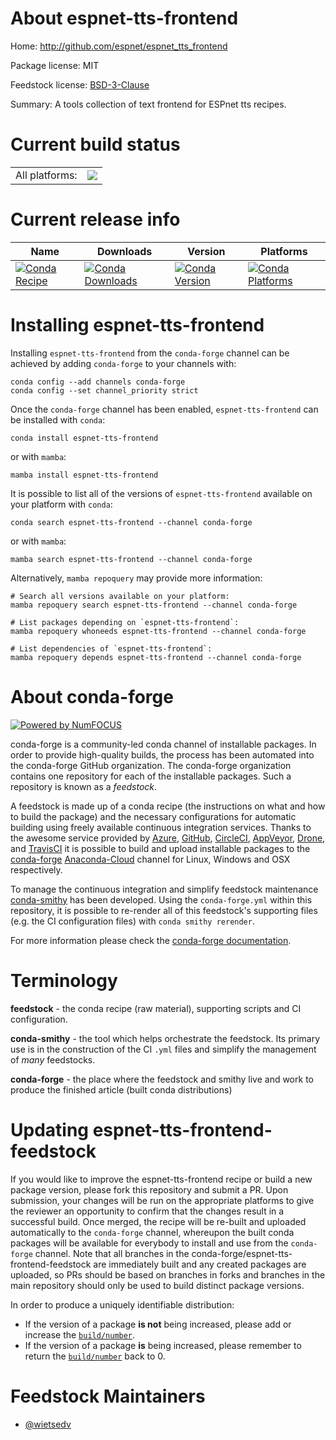 About espnet-tts-frontend
=========================

Home: http://github.com/espnet/espnet_tts_frontend

Package license: MIT

Feedstock license: [BSD-3-Clause](https://github.com/conda-forge/espnet-tts-frontend-feedstock/blob/main/LICENSE.txt)

Summary: A tools collection of text frontend for ESPnet tts recipes.

Current build status
====================


<table><tr><td>All platforms:</td>
    <td>
      <a href="https://dev.azure.com/conda-forge/feedstock-builds/_build/latest?definitionId=17542&branchName=main">
        <img src="https://dev.azure.com/conda-forge/feedstock-builds/_apis/build/status/espnet-tts-frontend-feedstock?branchName=main">
      </a>
    </td>
  </tr>
</table>

Current release info
====================

| Name | Downloads | Version | Platforms |
| --- | --- | --- | --- |
| [![Conda Recipe](https://img.shields.io/badge/recipe-espnet--tts--frontend-green.svg)](https://anaconda.org/conda-forge/espnet-tts-frontend) | [![Conda Downloads](https://img.shields.io/conda/dn/conda-forge/espnet-tts-frontend.svg)](https://anaconda.org/conda-forge/espnet-tts-frontend) | [![Conda Version](https://img.shields.io/conda/vn/conda-forge/espnet-tts-frontend.svg)](https://anaconda.org/conda-forge/espnet-tts-frontend) | [![Conda Platforms](https://img.shields.io/conda/pn/conda-forge/espnet-tts-frontend.svg)](https://anaconda.org/conda-forge/espnet-tts-frontend) |

Installing espnet-tts-frontend
==============================

Installing `espnet-tts-frontend` from the `conda-forge` channel can be achieved by adding `conda-forge` to your channels with:

```
conda config --add channels conda-forge
conda config --set channel_priority strict
```

Once the `conda-forge` channel has been enabled, `espnet-tts-frontend` can be installed with `conda`:

```
conda install espnet-tts-frontend
```

or with `mamba`:

```
mamba install espnet-tts-frontend
```

It is possible to list all of the versions of `espnet-tts-frontend` available on your platform with `conda`:

```
conda search espnet-tts-frontend --channel conda-forge
```

or with `mamba`:

```
mamba search espnet-tts-frontend --channel conda-forge
```

Alternatively, `mamba repoquery` may provide more information:

```
# Search all versions available on your platform:
mamba repoquery search espnet-tts-frontend --channel conda-forge

# List packages depending on `espnet-tts-frontend`:
mamba repoquery whoneeds espnet-tts-frontend --channel conda-forge

# List dependencies of `espnet-tts-frontend`:
mamba repoquery depends espnet-tts-frontend --channel conda-forge
```


About conda-forge
=================

[![Powered by
NumFOCUS](https://img.shields.io/badge/powered%20by-NumFOCUS-orange.svg?style=flat&colorA=E1523D&colorB=007D8A)](https://numfocus.org)

conda-forge is a community-led conda channel of installable packages.
In order to provide high-quality builds, the process has been automated into the
conda-forge GitHub organization. The conda-forge organization contains one repository
for each of the installable packages. Such a repository is known as a *feedstock*.

A feedstock is made up of a conda recipe (the instructions on what and how to build
the package) and the necessary configurations for automatic building using freely
available continuous integration services. Thanks to the awesome service provided by
[Azure](https://azure.microsoft.com/en-us/services/devops/), [GitHub](https://github.com/),
[CircleCI](https://circleci.com/), [AppVeyor](https://www.appveyor.com/),
[Drone](https://cloud.drone.io/welcome), and [TravisCI](https://travis-ci.com/)
it is possible to build and upload installable packages to the
[conda-forge](https://anaconda.org/conda-forge) [Anaconda-Cloud](https://anaconda.org/)
channel for Linux, Windows and OSX respectively.

To manage the continuous integration and simplify feedstock maintenance
[conda-smithy](https://github.com/conda-forge/conda-smithy) has been developed.
Using the ``conda-forge.yml`` within this repository, it is possible to re-render all of
this feedstock's supporting files (e.g. the CI configuration files) with ``conda smithy rerender``.

For more information please check the [conda-forge documentation](https://conda-forge.org/docs/).

Terminology
===========

**feedstock** - the conda recipe (raw material), supporting scripts and CI configuration.

**conda-smithy** - the tool which helps orchestrate the feedstock.
                   Its primary use is in the construction of the CI ``.yml`` files
                   and simplify the management of *many* feedstocks.

**conda-forge** - the place where the feedstock and smithy live and work to
                  produce the finished article (built conda distributions)


Updating espnet-tts-frontend-feedstock
======================================

If you would like to improve the espnet-tts-frontend recipe or build a new
package version, please fork this repository and submit a PR. Upon submission,
your changes will be run on the appropriate platforms to give the reviewer an
opportunity to confirm that the changes result in a successful build. Once
merged, the recipe will be re-built and uploaded automatically to the
`conda-forge` channel, whereupon the built conda packages will be available for
everybody to install and use from the `conda-forge` channel.
Note that all branches in the conda-forge/espnet-tts-frontend-feedstock are
immediately built and any created packages are uploaded, so PRs should be based
on branches in forks and branches in the main repository should only be used to
build distinct package versions.

In order to produce a uniquely identifiable distribution:
 * If the version of a package **is not** being increased, please add or increase
   the [``build/number``](https://docs.conda.io/projects/conda-build/en/latest/resources/define-metadata.html#build-number-and-string).
 * If the version of a package **is** being increased, please remember to return
   the [``build/number``](https://docs.conda.io/projects/conda-build/en/latest/resources/define-metadata.html#build-number-and-string)
   back to 0.

Feedstock Maintainers
=====================

* [@wietsedv](https://github.com/wietsedv/)

